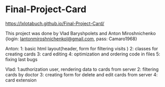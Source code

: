 # Final-Project-Card

https://lxlotabuch.github.io/Final-Project-Card/


This project was done by Vlad Baryshpolets and Anton Miroshnichenko {login: lantonmiroshnichenkol@gmail.com, pass: Camaro1968}

Anton: 1: basic html layout(header, form for filtering visits ) 2: classes for creating cards 3: card editing 4: optimization and ordering code in files 5: fixing last bugs

Vlad: 1:authorization user, rendering data to cards from server 2: filtering cards by doctor 3: creating form for delete and edit cards from server 4: card extension
